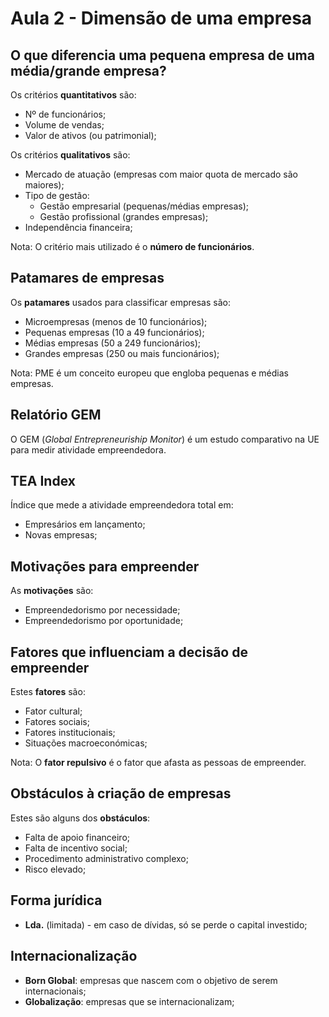 # Aula 2 - Dimensão de uma empresa

## O que diferencia uma pequena empresa de uma média/grande empresa?

Os critérios **quantitativos** são:
 - Nº de funcionários;
 - Volume de vendas;
 - Valor de ativos (ou patrimonial);

Os critérios **qualitativos** são:
 - Mercado de atuação (empresas com maior quota de mercado são maiores);
 - Tipo de gestão:
   - Gestão empresarial (pequenas/médias empresas);
   - Gestão profissional (grandes empresas);
 - Independência financeira;

Nota: O critério mais utilizado é o **número de funcionários**.


## Patamares de empresas

Os **patamares** usados para classificar empresas são:
 - Microempresas (menos de 10 funcionários);
 - Pequenas empresas (10 a 49 funcionários);
 - Médias empresas (50 a 249 funcionários);
 - Grandes empresas (250 ou mais funcionários);

Nota: PME é um conceito europeu que engloba pequenas e médias empresas.

## Relatório GEM
O GEM (*Global Entrepreneuriship Monitor*) é um estudo comparativo na UE para medir atividade empreendedora.

## TEA Index
Índice que mede a atividade empreendedora total em:
 - Empresários em lançamento;
 - Novas empresas;

##  Motivações para empreender
As **motivações** são:
 - Empreendedorismo por necessidade;
 - Empreendedorismo por oportunidade;

## Fatores que influenciam a decisão de empreender
Estes **fatores** são:
 - Fator cultural;
 - Fatores sociais;
 - Fatores institucionais;
 - Situações macroeconómicas;

Nota: O **fator repulsivo** é o fator que afasta as pessoas de empreender.


## Obstáculos à criação de empresas
Estes são alguns dos **obstáculos**:
 - Falta de apoio financeiro;
 - Falta de incentivo social;
 - Procedimento administrativo complexo;
 - Risco elevado;

## Forma jurídica
- **Lda.** (limitada) - em caso de dívidas, só se perde o capital investido;

## Internacionalização
- **Born Global**: empresas que nascem com o objetivo de serem internacionais;
- **Globalização**: empresas que se internacionalizam;


